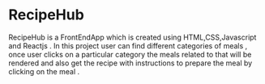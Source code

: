# RecipeHub
RecipeHub is a FrontEndApp which is created using HTML,CSS,Javascript and Reactjs . In this project user can find  different categories of meals , once user clicks on a particular category the meals related to that will be rendered and also get the recipe with instructions to prepare the meal by clicking on the meal  .
